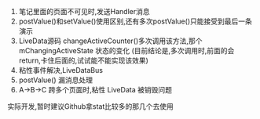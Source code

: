 1. 笔记里面的页面不可见时,发送Handler消息
2. postValue()和setValue()使用区别,还有多次postValue()只能接受到最后一条演示
3. LiveData源码 changeActiveCounter()多次调用该方法,那个 mChangingActiveState 状态的变化
(目前结论是,多次调用时,前面的会return,卡住后面的,试试能不能实现该效果)
4. 粘性事件解决,LiveDataBus
5. postValue() 漏消息处理
6. A->B->C 跨多个页面时,粘性 LiveData 被销毁问题

实际开发,暂时建议Github拿stat比较多的那几个去使用
